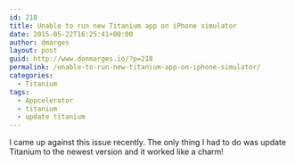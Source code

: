 ```yaml
---
id: 218
title: Unable to run new Titanium app on iPhone simulator
date: 2015-05-22T16:25:41+00:00
author: dmarges
layout: post
guid: http://www.donmarges.io/?p=218
permalink: /unable-to-run-new-titanium-app-on-iphone-simulator/
categories:
  - Titanium
tags:
  - Appcelerator
  - titanium
  - update titanium
---
```

I came up against this issue recently. The only thing I had to do was update Titanium to the newest version and it worked like a charm!